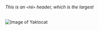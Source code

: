 ###### This is an `<h6>` header, which is the largest
![Image of Yaktocat](https://octodex.github.com/images/yaktocat.png)
